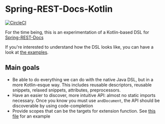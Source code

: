 # Spring-REST-Docs-Kotlin

[![CircleCI](https://circleci.com/gh/Ninja-Squad/spring-rest-docs-kotlin.svg?style=svg)](https://circleci.com/gh/Ninja-Squad/spring-rest-docs-kotlin)

For the time being, this is an experimentation of a Kotlin-based DSL for [Spring-REST-Docs](https://spring.io/projects/spring-restdocs)

If you're interested to understand how the DSL looks like, you can
have a look at [the examples](examples/src/main/kotlin/com/ninja_squad/springrestdocskotlin/examples/core).

## Main goals

- Be able to do everything we can do with the native Java DSL, but in a more Kotlin-esque way.
  This includes reusable descriptors, reusable snippets, relaxed snippets, attributes, preprocessors.
- Have an easier to discover, more intuitive API: almost no static imports necessary. 
  Once you know you must use `andDocument`, the API should be discoverable by using code-completion
- Provide scopes that can be the targets for extension function. See [this file](examples/src/main/kotlin/com/ninja_squad/springrestdocskotlin/examples/core/ExtensionFunctionsExampleTest.kt) for an example
